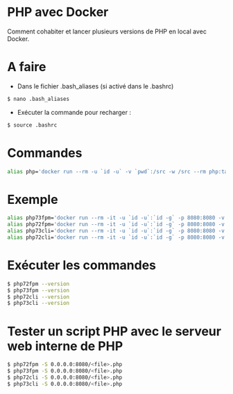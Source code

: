 # PHP avec Docker
Comment cohabiter et lancer plusieurs versions de PHP en local avec Docker.

# A faire
- Dans le fichier .bash_aliases (si activé dans le .bashrc)
```sh
$ nano .bash_aliases
```
- Exécuter la commande pour recharger :
```sh
$ source .bashrc
```

# Commandes
```sh
alias php='docker run --rm -u `id -u` -v `pwd`:/src -w /src --rm php:tag'
```

# Exemple 
```sh
alias php73fpm='docker run --rm -it -u `id -u`:`id -g` -p 8080:8080 -v `pwd`:/usr/src/myapp -w /usr/src/myapp php:7.3-fpm php '
alias php72fpm='docker run --rm -it -u `id -u`:`id -g` -p 8080:8080 -v `pwd`:/usr/src/myapp -w /usr/src/myapp php:7.2-fpm php '
alias php73cli='docker run --rm -it -u `id -u`:`id -g` -p 8080:8080 -v `pwd`:/usr/src/myapp -w /usr/src/myapp php:7.3-cli php '
alias php72cli='docker run --rm -it -u `id -u`:`id -g` -p 8080:8080 -v `pwd`:/usr/src/myapp -w /usr/src/myapp php:7.2-cli php '
```

# Exécuter les commandes
```sh
$ php72fpm --version
$ php73fpm --version
$ php72cli --version
$ php73cli --version
```

# Tester un script PHP avec le serveur web interne de PHP
```sh
$ php72fpm -S 0.0.0.0:8080/<file>.php
$ php73fpm -S 0.0.0.0:8080/<file>.php
$ php72cli -S 0.0.0.0:8080/<file>.php
$ php73cli -S 0.0.0.0:8080/<file>.php
```
